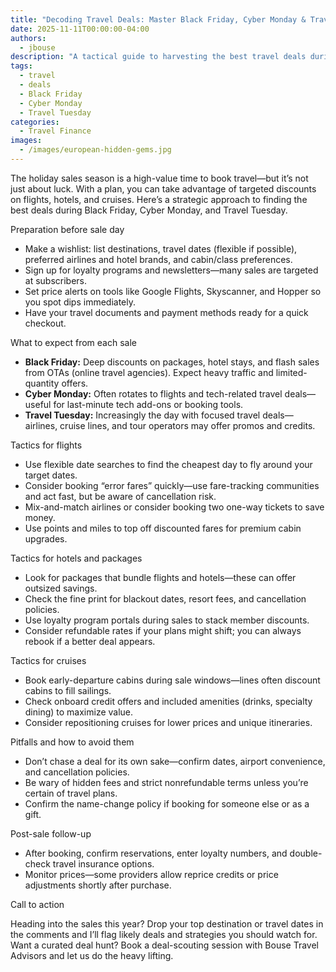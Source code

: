 ```yaml
---
title: "Decoding Travel Deals: Master Black Friday, Cyber Monday & Travel Tuesday"
date: 2025-11-11T00:00:00-04:00
authors:
  - jbouse
description: "A tactical guide to harvesting the best travel deals during Black Friday, Cyber Monday, and Travel Tuesday—flights, hotels, and cruise strategies."
tags:
  - travel
  - deals
  - Black Friday
  - Cyber Monday
  - Travel Tuesday
categories:
  - Travel Finance
images:
  - /images/european-hidden-gems.jpg
---
```


The holiday sales season is a high-value time to book travel—but it’s not just about luck. With a plan, you can take advantage of targeted discounts on flights, hotels, and cruises. Here’s a strategic approach to finding the best deals during Black Friday, Cyber Monday, and Travel Tuesday.

Preparation before sale day

- Make a wishlist: list destinations, travel dates (flexible if possible), preferred airlines and hotel brands, and cabin/class preferences.
- Sign up for loyalty programs and newsletters—many sales are targeted at subscribers.
- Set price alerts on tools like Google Flights, Skyscanner, and Hopper so you spot dips immediately.
- Have your travel documents and payment methods ready for a quick checkout.

What to expect from each sale

- **Black Friday:** Deep discounts on packages, hotel stays, and flash sales from OTAs (online travel agencies). Expect heavy traffic and limited-quantity offers.
- **Cyber Monday:** Often rotates to flights and tech-related travel deals—useful for last-minute tech add-ons or booking tools.
- **Travel Tuesday:** Increasingly the day with focused travel deals—airlines, cruise lines, and tour operators may offer promos and credits.

Tactics for flights

- Use flexible date searches to find the cheapest day to fly around your target dates.
- Consider booking “error fares” quickly—use fare-tracking communities and act fast, but be aware of cancellation risk.
- Mix-and-match airlines or consider booking two one-way tickets to save money.
- Use points and miles to top off discounted fares for premium cabin upgrades.

Tactics for hotels and packages

- Look for packages that bundle flights and hotels—these can offer outsized savings.
- Check the fine print for blackout dates, resort fees, and cancellation policies.
- Use loyalty program portals during sales to stack member discounts.
- Consider refundable rates if your plans might shift; you can always rebook if a better deal appears.

Tactics for cruises

- Book early-departure cabins during sale windows—lines often discount cabins to fill sailings.
- Check onboard credit offers and included amenities (drinks, specialty dining) to maximize value.
- Consider repositioning cruises for lower prices and unique itineraries.

Pitfalls and how to avoid them

- Don’t chase a deal for its own sake—confirm dates, airport convenience, and cancellation policies.
- Be wary of hidden fees and strict nonrefundable terms unless you’re certain of travel plans.
- Confirm the name-change policy if booking for someone else or as a gift.

Post-sale follow-up

- After booking, confirm reservations, enter loyalty numbers, and double-check travel insurance options.
- Monitor prices—some providers allow reprice credits or price adjustments shortly after purchase.

Call to action

Heading into the sales this year? Drop your top destination or travel dates in the comments and I’ll flag likely deals and strategies you should watch for. Want a curated deal hunt? Book a deal-scouting session with Bouse Travel Advisors and let us do the heavy lifting.
